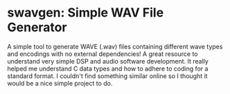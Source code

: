 # swavgen: Simple WAV File Generator
A simple tool to generate WAVE (.wav) files containing different wave types and encodings with no external dependencies! A great resource to understand very simple DSP and audio software development. It really helped me understand C data types and how to adhere to coding for a standard format. I couldn't find something similar online so I thought it would be a nice simple project to do.
